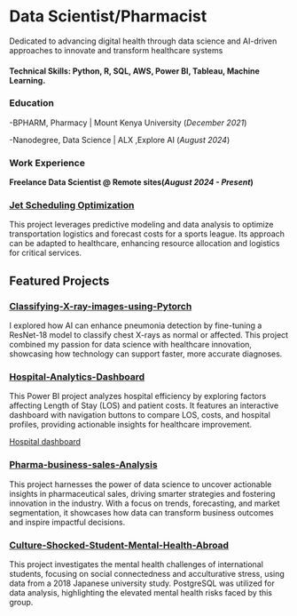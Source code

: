 # Data Scientist/Pharmacist
Dedicated to advancing digital health through data science and AI-driven approaches to innovate and transform healthcare systems

#### Technical Skills: Python, R, SQL, AWS, Power BI, Tableau, Machine Learning.

### Education 
-BPHARM, Pharmacy | Mount Kenya University (_December 2021_)

-Nanodegree, Data Science | ALX ,Explore AI (_August 2024_)


### Work Experience
**Freelance Data Scientist @ Remote sites(_August 2024 - Present_)** 

### [Jet Scheduling Optimization](https://github.com/MutukuMwende/Time-Series-Prediction-for-flights)
This project leverages predictive modeling and data analysis to optimize transportation logistics and forecast costs for a sports league. Its approach can be adapted to healthcare, enhancing resource allocation and logistics for critical services.

## Featured Projects

### [Classifying-X-ray-images-using-Pytorch](https://github.com/MutukuMwende/Classifying-X-ray-images-using-Pytorch)
I explored how AI can enhance pneumonia detection by fine-tuning a ResNet-18 model to classify chest X-rays as normal or affected. This project combined my passion for data science with healthcare innovation, showcasing how technology can support faster, more accurate diagnoses.

### [Hospital-Analytics-Dashboard](https://github.com/MutukuMwende/Hospital-Analytics-Dashboard)
This Power BI project analyzes hospital efficiency by exploring factors affecting Length of Stay (LOS) and patient costs. It features an interactive dashboard with navigation buttons to compare LOS, costs, and hospital profiles, providing actionable insights for healthcare improvement.

[Hospital dashboard](/"C:\Users\Hp\Documents\PROJECTS\Assets\Dashboard.png")

### [Pharma-business-sales-Analysis](https://github.com/MutukuMwende/Pharma-business-sales-Analysis)
This project harnesses the power of data science to uncover actionable insights in pharmaceutical sales, driving smarter strategies and fostering innovation in the industry. With a focus on trends, forecasting, and market segmentation, it showcases how data can transform business outcomes and inspire impactful decisions. 

### [Culture-Shocked-Student-Mental-Health-Abroad](https://github.com/MutukuMwende/Student-Mental-Health-Abroad)
This project investigates the mental health challenges of international students, focusing on social connectedness and acculturative stress, using data from a 2018 Japanese university study. PostgreSQL was utilized for data analysis, highlighting the elevated mental health risks faced by this group.
